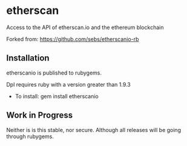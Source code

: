 # etherscan

Access to the API of etherscan.io and the ethereum blockchain

Forked from: https://github.com/sebs/etherscanio-rb

## Installation

etherscanio is published to rubygems.

Dpl requires ruby with a version greater than 1.9.3
  * To install: gem install etherscanio


## Work in Progress

Neither is is this stable, nor secure. Although all releases will be going through rubygems.
